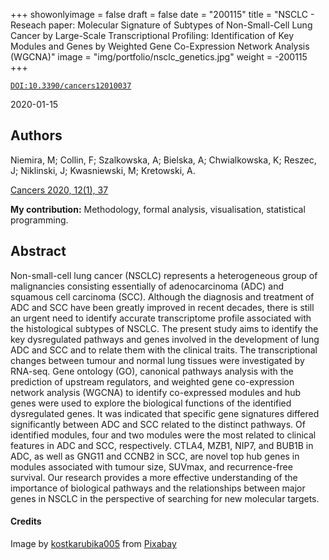 +++
showonlyimage = false
draft = false
date = "200115"
title = "NSCLC - Reseach paper: Molecular Signature of Subtypes of Non-Small-Cell Lung Cancer by Large-Scale Transcriptional Profiling: Identification of Key Modules and Genes by Weighted Gene Co-Expression Network Analysis (WGCNA)"
image = "img/portfolio/nsclc_genetics.jpg"
weight = -200115
+++


[`DOI:10.3390/cancers12010037`](https://doi.org/10.3390/cancers12010037)

2020-01-15

<!--more-->

## Authors

Niemira, M; Collin, F; Szalkowska, A; Bielska, A; Chwialkowska, K; Reszec, J;
Niklinski, J; Kwasniewski, M; Kretowski, A.

[Cancers 2020, 12(1), 37](https://doi.org/10.3390/cancers12010037)

**My contribution:**
Methodology, formal analysis, visualisation, statistical programming.

## Abstract

Non-small-cell lung cancer (NSCLC) represents a heterogeneous group of
malignancies consisting essentially of adenocarcinoma (ADC) and squamous cell
carcinoma (SCC). Although the diagnosis and treatment of ADC and SCC have been
greatly improved in recent decades, there is still an urgent need to identify
accurate transcriptome profile associated with the histological subtypes of
NSCLC. The present study aims to identify the key dysregulated pathways and
genes involved in the development of lung ADC and SCC and to relate them with
the clinical traits. The transcriptional changes between tumour and normal
lung tissues were investigated by RNA-seq. Gene ontology (GO), canonical
pathways analysis with the prediction of upstream regulators, and weighted
gene co-expression network analysis (WGCNA) to identify co-expressed modules
and hub genes were used to explore the biological functions of the identified
dysregulated genes. It was indicated that specific gene signatures differed
significantly between ADC and SCC related to the distinct pathways. Of
identified modules, four and two modules were the most related to clinical
features in ADC and SCC, respectively. CTLA4, MZB1, NIP7, and BUB1B in ADC, as
well as GNG11 and CCNB2 in SCC, are novel top hub genes in modules associated
with tumour size, SUVmax, and recurrence-free survival. Our research provides
a more effective understanding of the importance of biological pathways and
the relationships between major genes in NSCLC in the perspective of searching
for new molecular targets.

#### Credits

Image by <a href="https://pixabay.com/users/kostkarubika005-2530929/?utm_source=link-attribution&amp;utm_medium=referral&amp;utm_campaign=image&amp;utm_content=5450825">kostkarubika005</a> from <a href="https://pixabay.com/?utm_source=link-attribution&amp;utm_medium=referral&amp;utm_campaign=image&amp;utm_content=5450825">Pixabay</a>

